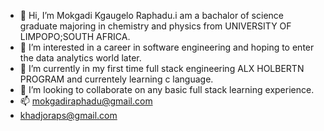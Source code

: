 - 👋 Hi, I’m Mokgadi Kgaugelo Raphadu.i am a bachalor of science graduate majoring in chemistry and physics from UNIVERSITY OF LIMPOPO;SOUTH AFRICA.
- 👀 I’m interested in a career in software engineering and hoping to enter the data analytics world later.
- 🌱 I’m currently in my first time full stack engineering ALX HOLBERTN PROGRAM and currentely learning c language.
- 💞️ I’m looking to collaborate on any basic full stack learning experience.
- 📫 mokgadiraphadu@gmail.com
- khadjoraps@gmail.com

<!---
MOKGADIKGAUGELO/MOKGADIKGAUGELO is a ✨ special ✨ repository because its `README.md` (this file) appears on your GitHub profile.
You can click the Preview link to take a look at your changes.
--->
